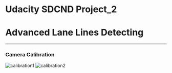 
# Udacity SDCND Project_2 
# Advanced Lane Lines Detecting
----
### Camera Calibration
![calibration1](https://user-images.githubusercontent.com/35591154/40277325-1aa041ec-5c58-11e8-9a68-6332488b08af.jpg)
![calibration2](https://user-images.githubusercontent.com/35591154/40277328-23da2e3a-5c58-11e8-8f78-128a0af37041.jpg)





